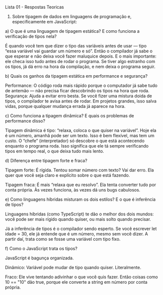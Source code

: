 Lista 01 - Respostas Teoricas

1) Sobre tipagem de dados em linguagens de programação e, especificamente em JavaScript:

a) O que é uma linguagem de tipagem estática? E como funciona a verificação de tipos nela?

É quando você tem que dizer o tipo das variáveis antes de usar — tipo “essa variável vai guardar um número e só”. Então o compilador já sabe o que esperar e não deixa você fazer maluquice depois.
E o mais importante: ele checa isso tudo antes de rodar o programa. Se tiver algo estranho com os tipos, já dá erro na hora da compilação, e nem deixa o programa seguir.

b) Quais os ganhos da tipagem estática em performance e segurança?

Performance: O código roda mais rápido porque o computador já sabe tudo de antemão — não precisa ficar descobrindo os tipos na hora que roda.
Segurança: Ajuda a evitar erro besta. Se você fizer uma mistura doida de tipos, o compilador te avisa antes de rodar. Em projetos grandes, isso salva vidas, porque qualquer mudança errada já aparece na hora.

c) Como funciona a tipagem dinâmica? E quais os problemas de performance disso?

Tipagem dinâmica é tipo: “relaxa, coloca o que quiser na variável”. Hoje ela é um número, amanhã pode ser um texto. Isso é bem flexível, mas tem um custo.
O “chefe” (interpretador) só descobre o que está acontecendo enquanto o programa roda. Isso significa que ele tá sempre verificando tipos em tempo real, o que deixa tudo mais lento.

d) Diferença entre tipagem forte e fraca?

Tipagem forte: É rígida. Tentou somar número com texto? Vai dar erro. Ela quer que você seja claro e explícito sobre o que está fazendo.

Tipagem fraca: É mais “relaxa que eu resolvo”. Ela tenta converter tudo por conta própria. Às vezes funciona, às vezes dá uns bugs cabulosos.

e) Como linguagens híbridas misturam os dois estilos? E o que é inferência de tipos?

Linguagens híbridas (como TypeScript) te dão o melhor dos dois mundos: você pode ser mais rígido quando quiser, ou mais solto quando precisar.

Já a inferência de tipos é o compilador sendo esperto. Se você escrever let idade = 30, ele já entende que é um número, mesmo sem você dizer. A partir daí, trata como se fosse uma variável com tipo fixo.

f) Como o JavaScript trata os tipos?

JavaScript é bagunça organizada.

Dinâmico: Variável pode mudar de tipo quando quiser. Literalmente.

Fraco: Ele vive tentando adivinhar o que você quis fazer. Então coisas como 10 == "10" dão true, porque ele converte a string em número por conta própria.